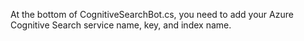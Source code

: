 At the bottom of CognitiveSearchBot.cs, you need to add your Azure Cognitive Search service name, key, and index name.